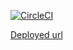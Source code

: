 
[![CircleCI](https://circleci.com/gh/priyam1103/pollybigb.svg?style=svg&circle-token=0e7d3e501e98301c64849bebf4bde4746c971239)](https://app.circleci.com/pipelines/github/priyam1103/BigB-pollyy/9/workflows/09db3ce5-0488-4ff7-98ca-e58a6e374241/jobs/9)

[Deployed url](https://polly-priyam-internship-l0.herokuapp.com/)